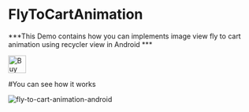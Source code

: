 # FlyToCartAnimation


***This Demo contains how you can implements image view fly to cart animation using recycler view in Android ***

<a href='https://ko-fi.com/A70429SK' target='_blank'><img height='36' style='border:0px;height:36px;' src='https://az743702.vo.msecnd.net/cdn/kofi2.png?v=0' border='0' alt='Buy Me a Coffee at ko-fi.com' /></a>

#You can see how it works 

![fly-to-cart-animation-android](https://cloud.githubusercontent.com/assets/4299123/26275331/6d4458d6-3d7b-11e7-9c2b-75b894f3635a.gif)
